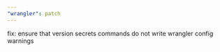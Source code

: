```yaml
---
"wrangler": patch
---
```


fix: ensure that version secrets commands do not write wrangler config warnings
